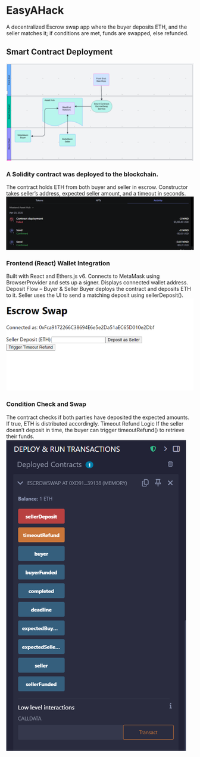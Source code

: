 # EasyAHack
A decentralized Escrow swap app where the buyer deposits ETH, and the seller matches it; if conditions are met, funds are swapped, else refunded.
 
## Smart Contract Deployment
![SwapChain](shots/Capture3.PNG)

### A Solidity contract was deployed to the blockchain.
The contract holds ETH from both buyer and seller in escrow.
Constructor takes seller’s address, expected seller amount, and a timeout in seconds.
![SwapChain](shots/Capture.PNG)


### Frontend (React) Wallet Integration
Built with React and Ethers.js v6.
Connects to MetaMask using BrowserProvider and sets up a signer.
Displays connected wallet address.
Deposit Flow – Buyer & Seller
Buyer deploys the contract and deposits ETH to it.
Seller uses the UI  to send a matching deposit using sellerDeposit().
![SwapChain](shots/Capture1.PNG)

### Condition Check and Swap
The contract checks if both parties have deposited the expected amounts.
If true, ETH is distributed accordingly.
Timeout Refund Logic
If the seller doesn’t deposit in time, the buyer can trigger timeoutRefund() to retrieve their funds.
![SwapChain](shots/Capture4.PNG)

